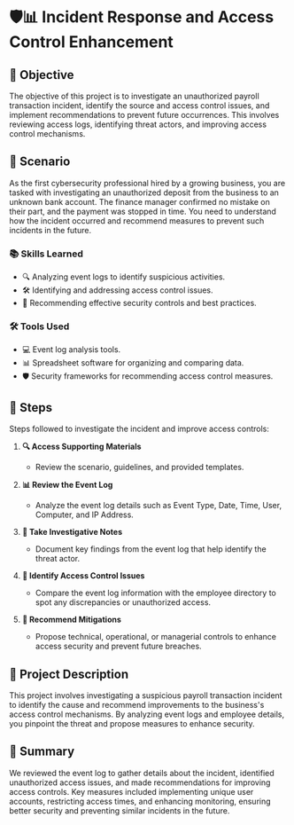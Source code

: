 # 🛡️📊 Incident Response and Access Control Enhancement

## 🎯 Objective
The objective of this project is to investigate an unauthorized payroll transaction incident, identify the source and access control issues, and implement recommendations to prevent future occurrences. This involves reviewing access logs, identifying threat actors, and improving access control mechanisms.

## 📖 Scenario
As the first cybersecurity professional hired by a growing business, you are tasked with investigating an unauthorized deposit from the business to an unknown bank account. The finance manager confirmed no mistake on their part, and the payment was stopped in time. You need to understand how the incident occurred and recommend measures to prevent such incidents in the future.

### 📚 Skills Learned
- 🔍 Analyzing event logs to identify suspicious activities.
- 🛠️ Identifying and addressing access control issues.
- 📝 Recommending effective security controls and best practices.

### 🛠️ Tools Used
- 💻 Event log analysis tools.
- 📊 Spreadsheet software for organizing and comparing data.
- 🛡️ Security frameworks for recommending access control measures.

## 📝 Steps
Steps followed to investigate the incident and improve access controls:

1. **🔍 Access Supporting Materials**
   - Review the scenario, guidelines, and provided templates.

2. **📊 Review the Event Log**
   - Analyze the event log details such as Event Type, Date, Time, User, Computer, and IP Address.

3. **📝 Take Investigative Notes**
   - Document key findings from the event log that help identify the threat actor.

4. **🔎 Identify Access Control Issues**
   - Compare the event log information with the employee directory to spot any discrepancies or unauthorized access.

5. **🔧 Recommend Mitigations**
   - Propose technical, operational, or managerial controls to enhance access security and prevent future breaches.

## 📜 Project Description
This project involves investigating a suspicious payroll transaction incident to identify the cause and recommend improvements to the business's access control mechanisms. By analyzing event logs and employee details, you pinpoint the threat and propose measures to enhance security.

## 📄 Summary
We reviewed the event log to gather details about the incident, identified unauthorized access issues, and made recommendations for improving access controls. Key measures included implementing unique user accounts, restricting access times, and enhancing monitoring, ensuring better security and preventing similar incidents in the future.
